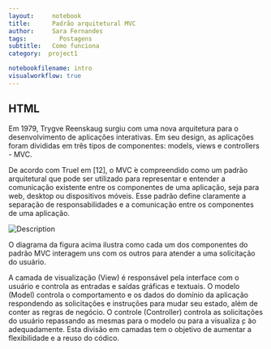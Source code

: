 ```yaml
---
layout:     notebook
title:      Padrão arquitetural MVC
author:     Sara Fernandes
tags: 		  Postagens
subtitle:   Como funciona
category:  project1

notebookfilename: intro
visualworkflow: true
---
```


## HTML

Em 1979, Trygve Reenskaug surgiu com uma nova arquitetura para o desenvolvimento de aplicações interativas. Em seu design, as aplicações foram divididas em três tipos de componentes: models, views e controllers - MVC.

De acordo com Truel em [12], o MVC  ́e compreendido como um padrão arquitetural que pode ser utilizado para representar e entender a comunicação existente entre os componentes de uma aplicação, seja para web, desktop ou dispositivos móveis. Esse padrão define claramente a separação de responsabilidades e a comunicação entre os componentes de uma aplicação.

![Description](http://sarafernandes.github.io/img/mvc.png)

O diagrama da figura acima ilustra como cada um dos componentes do padrão MVC interagem uns com os outros para atender a uma solicitação do usuário.

A camada de visualização (View) é responsável pela interface com o usuário e controla as entradas e saídas gráficas e textuais. O modelo (Model) controla o comportamento e os dados do domínio da aplicação respondendo as solicitações e instruções para mudar seu estado, além de conter as regras de negócio. O controle (Controller) controla as solicitações
do usuário repassando as mesmas para o modelo ou para a visualiza ̧c ̃ao adequadamente. Esta divisão em camadas tem o objetivo de aumentar a flexibilidade e a reuso do códico.
